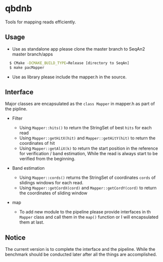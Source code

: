 # qbdnb
 
Tools for mapping reads efficiently. 

## Usage

* Use as standalone app please clone the master branch to SeqAn2 master branch/apps

```bash
  $ CMake -DCMAKE_BUILD_TYPE=Release [directory to SeqAn]
  $ make pacMapper
```

* Use as library please include the mapper.h in the source.

## Interface 
Major classes are encapsulated as the `class Mapper` in mapper.h as part of the pipline. 

- Filter
  - Using `Mapper::hits()` to return the StringSet of best `hits` for each read 
  - Using `Mapper::getHitX(hit)` and `Mapper::getHitY(hit)` to return the coordinates of hit
  - Using `Mapper::getAliX(k)` to return the start position in the reference for verification / band estimation, While the read is always start to be verified from the beginning.
 
- Band estimation
  - Using `Mapper::cords()` returns the StringSet of coordinates `cords` of slidings windows for each read.
  - Using `Mapper::getCordX(cord)` and `Mapper::getCordY(cord)` to return the coordinates of sliding window
- map
  - To add new module to the pipeline please provide interfaces in th `Mapper` class and call them in the `map()` function 
  or I will encapsulated them at last.
  
## Notice

The current version is to complete the interface and the pipeline. While the benchmark should be conducted later after all the things are accomplished.  







